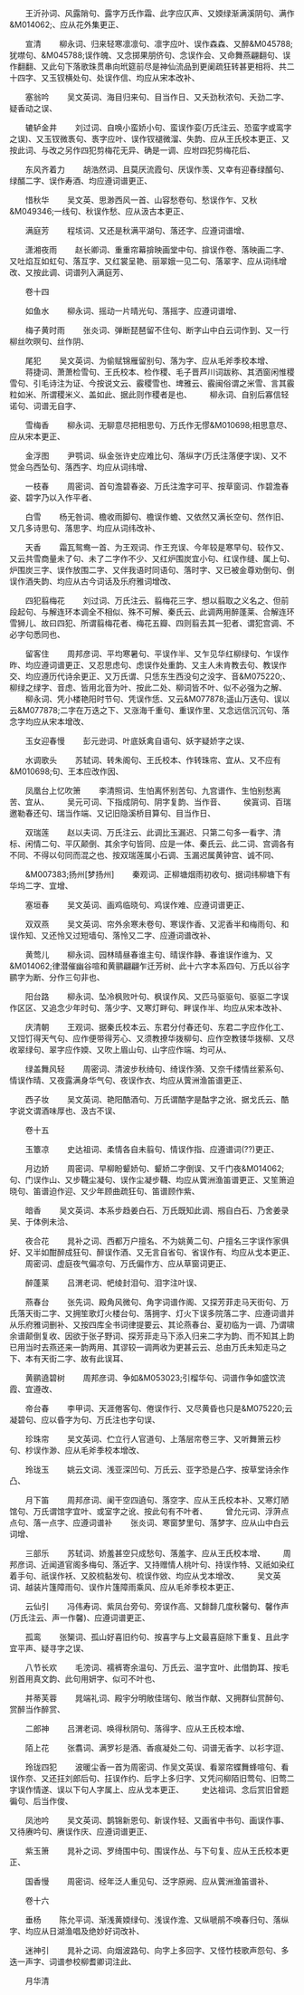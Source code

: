 <!-- { "loadSidebar": true } -->
　　王沂孙词、风露陗句、露字万氏作霜、此字应仄声、又媆绿渐满溪阴句、满作&M014062;、应从花外集更正、

　　宣清
　　柳永词、归来轻寒凛凛句、凛字应叶、误作森森、又醉&M045788;犹噤句、&M045788;误作魄、又念掷果朋侪句、念误作会、又命舞燕翩翻句、误作翻翻、又此句下落歌珠贯串向玳筵前尽是神仙流品到更阑疏狂转甚更相将、共二十四字、又玉钗横处句、处误作信、均应从宋本改补、

　　塞翁吟
　　吴文英词、海目归来句、目当作日、又夭劲秋浓句、夭劲二字、疑香动之误、

　　辘轳金井
　　刘过词、自唤小蛮娇小句、蛮误作娈(万氏注云、恐蛮字或鸾字之误)、又玉钗微褭句、褭字应叶、误作钗褪微溜、失韵、应从王氏校本更正、又按此词、与改之另作四犯剪梅花无异、确是一调、应坿四犯剪梅花后、

　　东风齐着力
　　胡浩然词、且莫厌流霞句、厌误作羡、又幸有迎春绿醑句、绿醑二字、误作寿酒、均应遵词谱更正、

　　惜秋华
　　吴文英、思渺西风一首、山容愁卷句、愁误作乍、又秋&M049346;一线句、秋误作愁、应从汲古本更正、

　　满庭芳
　　程垓词、又还是秋满平湖句、落还字、应遵词谱增、

　　潇湘夜雨
　　赵长卿词、重重帘幕揜映画堂中句、揜误作卷、落映画二字、又吐焰互如虹句、落互字、又红裳呈艳、丽翠娥一见二句、落翠字、应从词纬增改、又按此调、词谱列入满庭芳、

　　卷十四

　　如鱼水
　　柳永词、摇动一片晴光句、落摇字、应遵词谱增、

　　梅子黄时雨
　　张炎词、弹断琵琶留不住句、断字山中白云词作到、又一行柳丝吹暝句、丝作阴、

　　尾犯
　　吴文英词、为偷赋锦雁留别句、落为字、应从毛斧季校本增、
　　蒋捷词、萧萧检雪句、王氏校本、检作稷、毛子晋芦川词跋称、其洒窗闲惟稷雪句、引毛诗注为证、今按说文云、霰稷雪也、埤雅云、霰闽俗谓之米雪、言其霰粒如米、所谓稷米义、盖如此、据此则作稷者是也、
　　柳永词、自别后寡信轻诺句、词谱无自字、

　　雪梅香
　　柳永词、无聊意尽把相思句、万氏作无憀&M010698;相思意尽、应从宋本更正、

　　金浮图
　　尹鹗词、纵金张许史应难比句、落纵字(万氏注落便字误)、又不觉金乌西坠句、落西字、均应从词纬增、

　　一枝春
　　周密词、首句澹碧春姿、万氏注澹字可平、按草窗词、作碧澹春姿、碧字乃以入作平者、

　　白雪
　　杨无咎词、檐收雨脚句、檐误作蟾、又依然又满长空句、然作旧、又几多诗思句、落思字、均应从词纬改补、

　　天香
　　霜瓦鸳鸯一首、为王观词、作王充误、今年较是寒早句、较作又、又云共雪商量未了句、未了二字作不少、又红炉围炭宜小句、红误作缝、属上句、炉围炭三字、误作放围二字、又伴我语时同语句、落时字、又已被金尊劝倒句、倒误作酒失韵、均应从古今词话及乐府雅词增改、

　　四犯翦梅花
　　刘过词、万氏注云、翦梅花三字、想以翦取之义名之、但前段起句、与解连环本调全不相似、殊不可解、秦氏云、此调两用醉蓬莱、合解连环雪狮儿、故曰四犯、所谓翦梅花者、梅花五瓣、四则翦去其一犯者、谓犯宫调、不必字句悉同也、

　　留客住
　　周邦彦词、平均寒暑句、平误作半、又乍见华红柳绿句、乍误作昨、均应遵词谱更正、又忍思虑句、虑误作处重韵、又主人未肯教去句、教误作交、均应遵历代诗余更正、又万氏谓、只恁东生西没句之没字、音&M075220;、柳绿之绿字、音虑、皆用北音为叶、按此二处、柳词皆不叶、似不必强为之解、
　　柳永词、凭小楼艳阳时节句、凭误作恁、又云&M077878;遥山万迭句、误以云&M077878;二字在万迭之下、又涨海千重句、重误作里、又念远信沉沉句、落念字均应从宋本增改、

　　玉女迎春慢
　　彭元逊词、叶底妖禽自语句、妖字疑娇字之误、

　　水调歌头
　　苏轼词、转朱阁句、王氏校本、作转珠帘、宜从、又不应有&M010698;句、王本应改作因、

　　凤凰台上忆吹箫
　　李清照词、生怕离怀别苦句、九宫谱作、生怕别愁离苦、宜从、
　　吴元可词、下指成阴句、阴字复韵、当作音、
　　侯寘词、百瑞邀勒春还句、瑞当作端、又记旧隐溪桥目算句、目当作日、

　　双瑞莲
　　赵以夫词、万氏注云、此调比玉漏迟、只第二句多一看字、清标、闲情二句、平仄颠倒、其余字句皆同、应是一体、秦氏云、此二词、宫调各有不同、不得以句同而混之也、按双瑞莲属小石调、玉漏迟属黄钟宫、诚不同、

　　&M007383;扬州[梦扬州]
　　秦观词、正柳塘烟雨初收句、据词纬柳塘下有华坞二字、宜增、

　　塞垣春
　　吴文英词、画鸡临晓句、鸡误作难、应遵词谱更正、

　　双双燕
　　吴文英词、帘外余寒未卷句、寒误作香、又泥香半和梅雨句、和误作知、又还怜又过短墙句、落怜又二字、应遵词谱改补、

　　黄莺儿
　　柳永词、园林晴昼春谁主句、晴误作静、春谁误作谁为、又&M014062;律潜催幽谷喧和黄鹂翩翩乍迁芳树、此十六字本系四句、万氏以谷字鹂字为断、分作三句非也、

　　阳台路
　　柳永词、坠冷枫败叶句、枫误作风、又匹马驱驱句、驱驱二字误作区区、又追念少年时句、落少字、又寒灯畔句、畔误作半、均应从宋本改补、

　　庆清朝
　　王观词、据秦氏校本云、东君分付春还句、东君二字应作化工、又饾饤得天气句、应作便带得芳心、又须教撩华拨柳句、应作空教镂华拨柳、又尽收翠绿句、翠字应作媆、又吹上眉山句、山字应作端、均可从、

　　绿盖舞风轻
　　周密词、清波步秋绮句、绮误作漪、又奈千缕情丝萦系句、情误作晴、又夜露满身华气句、夜误作衣、均应从薲洲渔笛谱更正、

　　西子妆
　　吴文英词、艳阳酷酒句、万氏谓酷字是酤字之讹、据戈氏云、酷字说文谓酒味厚也、汲古不误、

　　卷十五

　　玉簟凉
　　史达祖词、柔情各自未翦句、情误作指、应遵谱词(??)更正、

　　月边娇
　　周密词、早柳盼颦娇句、颦娇二字倒误、又千门夜&M014062;句、门误作山、又步韈尘凝句、误作尘凝步韈、均应从薲洲渔笛谱更正、又笙箫迫晓句、笛谱迫作迎、又少年顾曲疏狂句、笛谱顾作紫、

　　暗香
　　吴文英词、本系步趋姜白石、万氏既知此调、剏自白石、乃舍姜录吴、于体例未洽、

　　夜合花
　　晁补之词、西都万户擅名、不为姚黄二句、户擅名三字误作家俱好、又半如酣醉成狂句、醉误作酒、又无言自省句、省误作有、均应从戈本更正、
　　周密词、虚庭夜气偏凉句、万氏偏作方、应从草窗词更正、

　　醉蓬莱
　　吕渭老词、帊绫封泪句、泪字注叶误、

　　燕春台
　　张先词、殿角风微句、角字词谱作阁、又探芳菲走马天街句、万氏落天街二字、又拥笙歌灯火楼台句、落拥字、灯火下误多院落二字、应遵词谱并从乐府雅词删补、又按四库全书词律提要云、其论燕春台、夏初临为一调、乃谓啸余谱颠倒复收、因欲于张子野词、探芳菲走马下添入归来二字为韵、而不知其上韵已用当时去燕还来一韵两用、其谬较一调两收为更甚云云、总由万氏未知走马之下、本有天街二字、故有此误耳、

　　黄鹂遶碧树
　　周邦彦词、争如&M053023;引榴华句、词谱作争如盛饮流霞、宜遵改、

　　帝台春
　　李甲词、天涯倦客句、倦误作行、又尽黄昏也只是&M075220;云凝碧句、应以昏字为句、万氏注也字句误、

　　珍珠帘
　　吴文英词、伫立行人官道句、上落层帘卷三字、又听舞箫云杪句、杪误作渺、应从毛斧季校本增改、

　　玲珑玉
　　姚云文词、浅亚深凹句、万氏云、亚字恐是凸字、按草堂诗余作凸、

　　月下笛
　　周邦彦词、阑干空四遶句、落空字、应从王氏校本补、又寒灯陋馆句、万氏谓馆字宜叶、或室字之讹、按此句有不叶者、
　　曾允元词、浮蓱点点句、落一点字、应遵词谱补
　　张炎词、寒窗梦里句、落梦字、应从山中白云词增、

　　三部乐
　　苏轼词、娇羞甚空只成愁句、落羞字、应从王氏校本增、
　　周邦彦词、近闻道官阁多梅句、落近字、又持赠情人桃叶句、持误作特、又祇如染红着手句、祇误作袄、又胶梳黏发句、梳误作敓、均应从戈本增改、
　　吴文英词、越装片篷障雨句、误作片篷障雨乘风、应从毛斧季校本更正、

　　云仙引
　　冯伟寿词、紫凤台旁句、旁误作高、又馡馡几度秋馨句、馨作声(万氏注云、声一作馨)、应遵词谱更正、

　　孤鸾
　　张榘词、孤山好喜旧约句、按喜字与上文最喜庭除下重复、且此字宜平声、疑寻字之误、

　　八节长欢
　　毛滂词、襦裤寄余温句、万氏云、温字宜叶、此借韵耳、按毛别首用真文韵、此句用妍字、似可不叶也、

　　并蒂芙蓉
　　晁端礼词、殿宇分明敞佳瑞句、敞当作献、又拥群仙赏醉句、赏醉当作醉赏、

　　二郎神
　　吕渭老词、唤得秋阴句、落得字、应从王氏校本增、

　　陌上花
　　张翥词、满罗衫是酒、香痕凝处二句、词谱无香字、以衫字逗、

　　玲珑四犯
　　波暖尘香一首为周密词、作吴文英误、看翠帘蝶舞蜂喧句、看误作奈、又还抂刘郎后句、抂误作约、后字上多归字、又凭问柳陌旧莺句、旧莺二字误作情遂、误以下句人字属上、应从戈本更正、
　　史达祖词、念后赏旧曾题徧句、后当作俊、

　　凤池吟
　　吴文英词、鹊锦新恩句、新误作轻、又画省中书句、画误作事、又待赓吟句、赓误作庆、应遵词谱更正、

　　紫玉箫
　　晁补之词、罗绮围中句、围误作丛、与下句复、应从王氏校本更正、

　　国香慢
　　周密词、经年泛人重见句、泛字原阙、应从薲洲渔笛谱补、

　　卷十六

　　垂杨
　　陈允平词、渐浅黄媆绿句、浅误作澹、又纵嗁鹃不唤春归句、落纵字、均应从日湖渔唱及绝妙好词改补、

　　迷神引
　　晁补之词、向烟波路句、向字上多回字、又怪竹枝歌声怨句、多迭一声字、词谱参校柳耆卿词注此、

　　月华清
